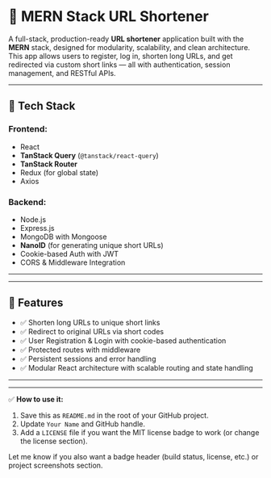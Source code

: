 # 🔗 MERN Stack URL Shortener

A full-stack, production-ready **URL shortener** application built with the **MERN** stack, designed for modularity, scalability, and clean architecture. This app allows users to register, log in, shorten long URLs, and get redirected via custom short links — all with authentication, session management, and RESTful APIs.

---

## 🚀 Tech Stack

### Frontend:
- React
- **TanStack Query** (`@tanstack/react-query`)
- **TanStack Router**
- Redux (for global state)
- Axios

### Backend:
- Node.js
- Express.js
- MongoDB with Mongoose
- **NanoID** (for generating unique short URLs)
- Cookie-based Auth with JWT
- CORS & Middleware Integration

---




---

## 🧪 Features

- ✅ Shorten long URLs to unique short links
- ✅ Redirect to original URLs via short codes
- ✅ User Registration & Login with cookie-based authentication
- ✅ Protected routes with middleware
- ✅ Persistent sessions and error handling
- ✅ Modular React architecture with scalable routing and state handling

---


---

✅ **How to use it:**  
1. Save this as `README.md` in the root of your GitHub project.
2. Update `Your Name` and GitHub handle.
3. Add a `LICENSE` file if you want the MIT license badge to work (or change the license section).

Let me know if you also want a badge header (build status, license, etc.) or project screenshots section.


